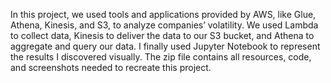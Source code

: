In this project, we used tools and applications provided by AWS, like Glue, Athena, Kinesis, and 
S3, to analyze companies’ volatility. We used Lambda to collect data, Kinesis to deliver the data 
to our S3 bucket, and Athena to aggregate and query our data. I finally used Jupyter Notebook 
to represent the results I discovered visually. The zip file contains all resources, code, and 
screenshots needed to recreate this project. 
